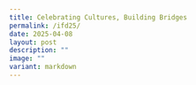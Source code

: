 ```yaml
---
title: Celebrating Cultures, Building Bridges
permalink: /ifd25/
date: 2025-04-08
layout: post
description: ""
image: ""
variant: markdown
---
```

